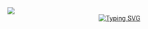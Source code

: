 <img src="https://github.com/m3riadoc/m3riadoc/assets/129390881/763c2a35-5bb3-41eb-9d53-6ccff7807b8e" > 



<div align="center">
  <a href="https://git.io/typing-svg">
    <img src="https://readme-typing-svg.demolab.com?font=Fira+Code&duration=2000&pause=300&random=false&size=30&center=true&width=435&lines=Hello+there!;I'm+Bartosz+Kozielski+;Aspiring+Front-end+developer" alt="Typing SVG">
  </a>
</div>
